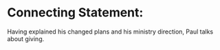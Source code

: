 # Connecting Statement:

Having explained his changed plans and his ministry direction, Paul talks about giving.